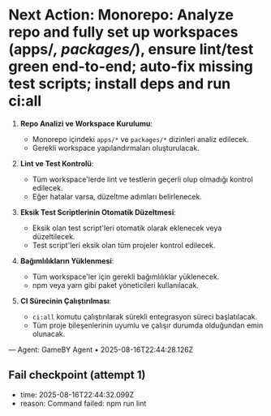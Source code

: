 # Next Action: Monorepo: Analyze repo and fully set up workspaces (apps/*, packages/*), ensure lint/test green end-to-end; auto-fix missing test scripts; install deps and run ci:all

1. **Repo Analizi ve Workspace Kurulumu**: 
   - Monorepo içindeki `apps/*` ve `packages/*` dizinleri analiz edilecek. 
   - Gerekli workspace yapılandırmaları oluşturulacak.

2. **Lint ve Test Kontrolü**: 
   - Tüm workspace'lerde lint ve testlerin geçerli olup olmadığı kontrol edilecek. 
   - Eğer hatalar varsa, düzeltme adımları belirlenecek.

3. **Eksik Test Scriptlerinin Otomatik Düzeltmesi**: 
   - Eksik olan test script'leri otomatik olarak eklenecek veya düzeltilecek. 
   - Test script'leri eksik olan tüm projeler kontrol edilecek.

4. **Bağımlılıkların Yüklenmesi**: 
   - Tüm workspace'ler için gerekli bağımlılıklar yüklenecek. 
   - npm veya yarn gibi paket yöneticileri kullanılacak.

5. **CI Sürecinin Çalıştırılması**: 
   - `ci:all` komutu çalıştırılarak sürekli entegrasyon süreci başlatılacak. 
   - Tüm proje bileşenlerinin uyumlu ve çalışır durumda olduğundan emin olunacak.

— Agent: GameBY Agent • 2025-08-16T22:44:28.126Z


## Fail checkpoint (attempt 1)
- time: 2025-08-16T22:44:32.099Z
- reason: Command failed: npm run lint
